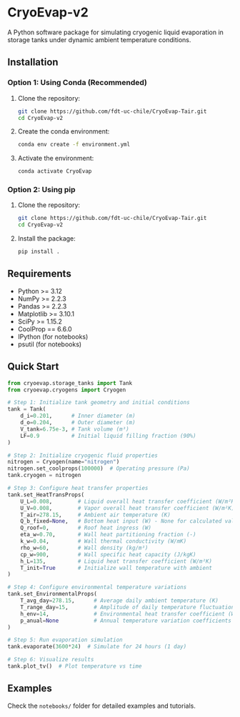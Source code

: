 # CryoEvap-v2
A Python software package for simulating cryogenic liquid evaporation in storage tanks under dynamic ambient temperature conditions.

## Installation

### Option 1: Using Conda (Recommended)

1. Clone the repository:
   ```bash
   git clone https://github.com/fdt-uc-chile/CryoEvap-Tair.git
   cd CryoEvap-v2
   ```

2. Create the conda environment:
   ```bash
   conda env create -f environment.yml
   ```

3. Activate the environment:
   ```bash
   conda activate CryoEvap
   ```

### Option 2: Using pip

1. Clone the repository:
   ```bash
   git clone https://github.com/fdt-uc-chile/CryoEvap-Tair.git
   cd CryoEvap-v2
   ```

2. Install the package:
   ```bash
   pip install .
   ```

## Requirements

- Python >= 3.12
- NumPy >= 2.2.3
- Pandas >= 2.2.3
- Matplotlib >= 3.10.1
- SciPy >= 1.15.2
- CoolProp == 6.6.0
- IPython (for notebooks)
- psutil (for notebooks)

## Quick Start

```python
from cryoevap.storage_tanks import Tank
from cryoevap.cryogens import Cryogen

# Step 1: Initialize tank geometry and initial conditions
tank = Tank(
    d_i=0.201,      # Inner diameter (m)
    d_o=0.204,      # Outer diameter (m) 
    V_tank=6.75e-3, # Tank volume (m³)
    LF=0.9          # Initial liquid filling fraction (90%)
)

# Step 2: Initialize cryogenic fluid properties
nitrogen = Cryogen(name="nitrogen")
nitrogen.set_coolprops(100000)  # Operating pressure (Pa)
tank.cryogen = nitrogen

# Step 3: Configure heat transfer properties
tank.set_HeatTransProps(
    U_L=0.008,        # Liquid overall heat transfer coefficient (W/m²K)
    U_V=0.008,        # Vapor overall heat transfer coefficient (W/m²K)
    T_air=278.15,     # Ambient air temperature (K)
    Q_b_fixed=None,   # Bottom heat input (W) - None for calculated value
    Q_roof=0,         # Roof heat ingress (W)
    eta_w=0.70,       # Wall heat partitioning fraction (-)
    k_w=0.04,         # Wall thermal conductivity (W/mK)
    rho_w=60,         # Wall density (kg/m³)
    cp_w=900,         # Wall specific heat capacity (J/kgK)
    h_L=135,          # Liquid heat transfer coefficient (W/m²K)
    T_init=True       # Initialize wall temperature with ambient
)

# Step 4: Configure environmental temperature variations
tank.set_EnvironmentalProps(
    T_avg_day=278.15,      # Average daily ambient temperature (K)
    T_range_day=15,        # Amplitude of daily temperature fluctuation (K)
    h_env=14,              # Environmental heat transfer coefficient (W/m²K)
    p_anual=None           # Annual temperature variation coefficients (set to None for daily cycle only)
)

# Step 5: Run evaporation simulation
tank.evaporate(3600*24)  # Simulate for 24 hours (1 day)

# Step 6: Visualize results
tank.plot_tv()  # Plot temperature vs time
```

## Examples

Check the `notebooks/` folder for detailed examples and tutorials.
